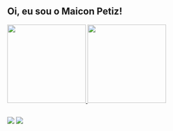  ## Oi, eu sou o Maicon Petiz!

 <div>
  <a href="https://github.com/maiconpetiz">
  <img height="180em" src="https://github-readme-stats.vercel.app/api?username=maiconpetiz&show_icons=true&theme=chartreuse-dark&include_all_commits=true&count_private=true"/>
  <img height="180em" src="https://github-readme-stats.vercel.app/api/top-langs/?username=maiconpetiz&layout=compact&langs_count=7&theme=chartreuse-dark"/>
 </div>
  
## 
 
 <div>
   <a href = "mailto:maiconpetiz@outlook.com"><img src="https://img.shields.io/badge/-Gmail-%23333?style=for-the-badge&logo=gmail&logoColor=white" target="_blank"></a>
  <a href="https://www.linkedin.com/in/maiconpetiz/" target="_blank"><img src="https://img.shields.io/badge/-LinkedIn-%230077B5?style=for-the-badge&logo=linkedin&logoColor=white" target="_blank"></a> 
</div>  
